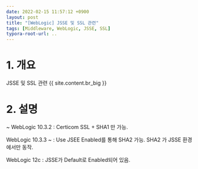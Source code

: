 ```yaml
---
date: 2022-02-15 11:57:12 +0900
layout: post
title: "[WebLogic] JSSE 및 SSL 관련"
tags: [Middleware, WebLogic, JSSE, SSL]
typora-root-url: ..
---
```



# 1. 개요

JSSE 및 SSL 관련
{{ site.content.br_big }}
# 2. 설명

~ WebLogic 10.3.2 : Certicom SSL + SHA1 만 가능.

WebLogic 10.3.3 ~ : Use JSEE Enabled를 통해 SHA2 가능.  SHA2 가 JSSE 환경에서만 동작.

WebLogic 12c : JSSE가 Default로 Enabled되어 있음.
